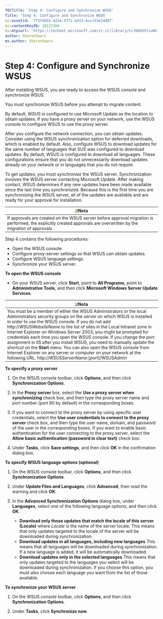 ```yaml
---
TOCTitle: 'Step 4: Configure and Synchronize WSUS'
Title: 'Step 4: Configure and Synchronize WSUS'
ms:assetid: '7f3fd655-421e-47f1-bd13-bccc53e24d07'
ms:contentKeyID: 18132384
ms:mtpsurl: 'https://technet.microsoft.com/it-it/library/Cc708455(v=WS.10)'
author: SharonSears
ms.author: SharonSears
---
```


Step 4: Configure and Synchronize WSUS
======================================

After installing WSUS, you are ready to access the WSUS console and synchronize WSUS.

You must synchronize WSUS before you attempt to migrate content.

By default, WSUS is configured to use Microsoft Update as the location to obtain updates. If you have a proxy server on your network, use the WSUS console to configure WSUS to use the proxy server.

After you configure the network connection, you can obtain updates. Consider using the WSUS synchronization option for deferred downloads, which is enabled by default. Also, configure WSUS to download updates for the same number of languages that SUS was configured to download updates. By default, WSUS is configured to download all languages. These configurations ensure that you do not unnecessarily download updates already on your network or in languages that you do not require.

To get updates, you must *synchronize* the WSUS server. Synchronization involves the WSUS server contacting Microsoft Update. After making contact, WSUS determines if any new updates have been made available since the last time you synchronized. Because this is the first time you are synchronizing the WSUS server, all of the updates are available and are ready for your approval for installation.

| ![](/security-updates/images/Cc708455.note(WS.10).gif)Nota                                                                                               |
|---------------------------------------------------------------------------------------------------------------------------------------------------------------------|
| If approvals are created on the WSUS server before approval migration is performed, the explicitly created approvals are overwritten by the migration of approvals. |

Step 4 contains the following procedures:

-   Open the WSUS console.
-   Configure proxy-server settings so that WSUS can obtain updates.
-   Configure WSUS language settings.
-   Synchronize your WSUS server.

**To open the WSUS console**
-   On your WSUS server, click **Start**, point to **All Programs**, point to **Administrative Tools**, and then click **Microsoft Windows Server Update Services**.

| ![](/security-updates/images/Cc708455.note(WS.10).gif)Nota                                                                                                                                                                                                                                                                                                                                                                                                                                                                                                                                                                                                                                    |
|----------------------------------------------------------------------------------------------------------------------------------------------------------------------------------------------------------------------------------------------------------------------------------------------------------------------------------------------------------------------------------------------------------------------------------------------------------------------------------------------------------------------------------------------------------------------------------------------------------------------------------------------------------------------------------------------------------|
| You must be a member of either the WSUS Administrators or the local Administrators security groups on the server on which WSUS is installed in order to use the WSUS console. If you do not add http://*WSUSWebsiteName* to the list of sites in the Local Intranet zone in Internet Explorer on Windows Server 2003, you might be prompted for credentials each time you open the WSUS console. If you change the port assignment in IIS after you install WSUS, you need to manually update the shortcut on the **Start** menu. You can also open the WSUS console from Internet Explorer on any server or computer on your network at the following URL: http://*WSUSServerName*:\[*port*\]/WSUSAdmin |

**To specify a proxy server**
1.  On the WSUS console toolbar, click **Options**, and then click **Synchronization Options**.

2.  In the **Proxy server** box, select the **Use a proxy server when synchronizing** check box, and then type the proxy server name and port number (port 80 by default) in the corresponding boxes.

3.  If you want to connect to the proxy server by using specific user credentials, select the **Use user credentials to connect to the proxy server** check box, and then type the user name, domain, and password of the user in the corresponding boxes. If you want to enable basic authentication for the user connecting to the proxy server, select the **Allow basic authentication (password in clear text)** check box.

4.  Under **Tasks**, click **Save settings**, and then click **OK** in the confirmation dialog box.

**To specify WSUS language options (optional)**
1.  On the WSUS console toolbar, click **Options**, and then click **Synchronization Options**.

2.  Under **Update Files and Languages**, click **Advanced**, then read the warning and click **OK**.

3.  In the **Advanced Synchronization Options** dialog box, under **Languages**, select one of the following language options, and then click **OK**.

    -   **Download only those updates that match the locale of this server (Locale)** where *Locale* is the name of the server locale. This means that only updates targeted to the locale of the server will be downloaded during synchronization.
    -   **Download updates in all languages, including new languages** This means that all languages will be downloaded during synchronization. If a new language is added, it will be automatically downloaded.
    -   **Download updates only in the selected languages** This means that only updates targeted to the languages you select will be downloaded during synchronization. If you choose this option, you must also choose each language you want from the list of those available.

**To synchronize your WSUS server**
1.  On the WSUS console toolbar, click **Options**, and then click **Synchronization Options**.

2.  Under **Tasks**, click **Synchronize now**.
